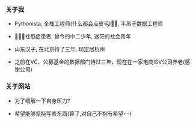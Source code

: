 ### 关于我

* Pythonista, 全栈工程师(什么都会点皮毛), 半吊子数据工程师

* 社恐症患者, 曾今的中二少年, 迷茫的社会青年

* 山东汉子, 在北京待了三年, 现定居杭州

* 之前在VC、公募基金的数据部门待过三年，现在在一家电商ISV公司养老(感谢公司)

### 关于网站

* 为了缓解一下自身压力?

* 希望能够坚持写些东西(算了,对自己不抱有希望- -)
